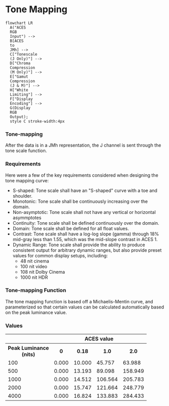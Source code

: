 Tone Mapping
==================

``` mermaid
flowchart LR
  A("ACES 
  RGB 
  Input") --> 
  B[ACES 
  to 
  JMh] --> 
  C["Tonescale 
  (J Only)"] --> 
  D["Chroma 
  Compression 
  (M Only)"] --> 
  E["Gamut 
  Compression 
  (J & M)"] --> 
  H["White
  Limiting"] --> 
  F["Display 
  Encoding"] --> 
  G(Display 
  RGB 
  Output);
  style C stroke-width:4px
```

### Tone-mapping

After the data is in a JMh representation, the J channel is sent through the tone scale function. 

### Requirements
Here were a few of the key requirements considered when designing the tone mapping curve:

* S-shaped: Tone scale shall have an "S-shaped" curve with a toe and shoulder.
* Monotonic: Tone scale shall be continuously increasing over the domain.
* Non-asymptotic: Tone scale shall not have any vertical or horizontal asymmptotes
* Continuity: Tone scale shall be defined continuously over the domain.
* Domain: Tone scale shall be defined for all float values.
* Contrast: Tone scale shall have a log-log slope (gamma) through 18% mid-gray less than 1.55, which was the mid-slope contrast in ACES 1.
* Dynamic Range: Tone scale shall provide the ability to produce consistent output for arbitrary dynamic ranges, but also provide preset values for common display setups, including:
    * 48 nit cinema
    * 100 nit video
    * 108 nit Dolby Cinema
    * 1000 nit HDR

### Tone-mapping Function
The tone mapping function is based off a Michaelis-Mentin curve, and parameterized so that certain values can be calculated automatically based on the peak luminance value. 





### Values

<table>
    <tr>
        <th></th>
        <th colspan="4" style="text-align:center">ACES value</th>
    </tr>
    <tr>
        <th style="text-align:center">Peak Luminance<br>(nits)</th>
        <th style="text-align:center">0</th>
        <th style="text-align:center">0.18</th>
        <th style="text-align:center">1.0</th>
        <th style="text-align:center">2.0</th>
    </tr>
    <tr>
      <td>100</td>
      <td>0.000</td>
      <td>10.000</td>
      <td>45.757</td>
      <td>63.988</td>
    </tr>
    <tr>
      <td>500</td>
      <td>0.000</td>
      <td>13.193</td>
      <td>89.098</td>
      <td>158.949</td>
    </tr>
    <tr>
      <td>1000</td>
      <td>0.000</td>
      <td>14.512</td>
      <td>106.564</td>
      <td>205.783</td>
    </tr>
    <tr>
      <td>2000</td>
      <td>0.000</td>
      <td>15.747</td>
      <td>121.664</td>
      <td>248.779</td>
    </tr>
    <tr>
      <td>4000</td>
      <td>0.000</td>
      <td>16.824</td>
      <td>133.883</td>
      <td>284.433</td>
    </tr>
</table>
